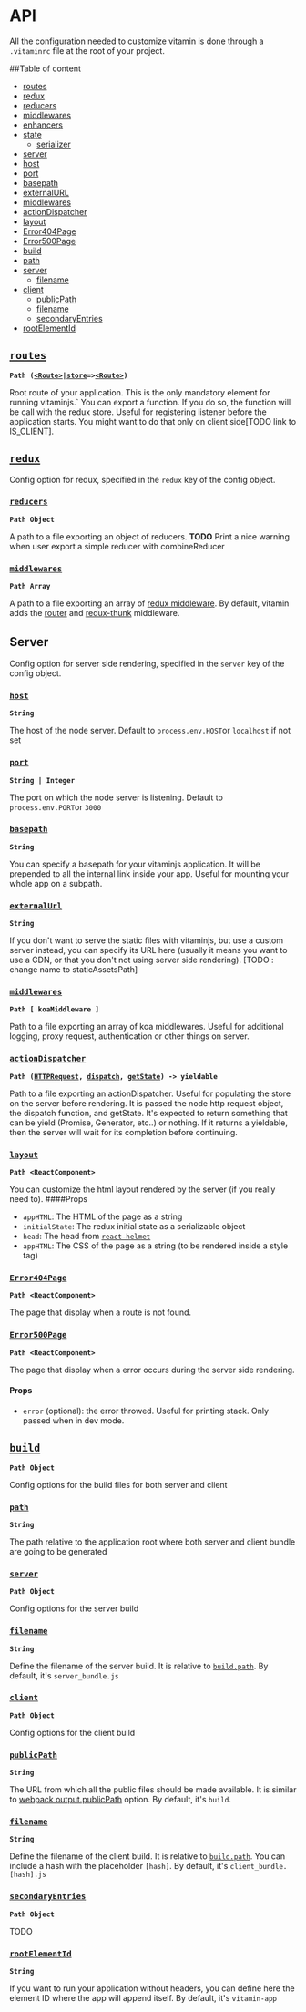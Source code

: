 
# API
All the configuration needed to customize vitamin is done through a `.vitaminrc`
file at the root of your project.

##Table of content

- [routes](#routes)
- [redux](#redux)
 - [reducers](#reducers)
 - [middlewares](#reduxMiddlewares)
 - [enhancers](#enhancers)
 - [state](#state)
   - [serializer](#serializer)
- [server](#server)
 - [host](#host)
 - [port](#port)
 - [basepath](#basepath)
 - [externalURL](externalUrl)
 - [middlewares](#serverMiddlewares)
 - [actionDispatcher](#actionDispatcher)
 - [layout](#layout)
 - [Error404Page](#Error404)
 - [Error500Page](#Error500)
- [build](#build)
 - [path](#path)
 - [server](#buildServer)
   - [filename](#serverFilename)
 - [client](#client)
   - [publicPath](#publicPath)
    - [filename](#clientFilename)
    - [secondaryEntries](#secondaryEntries)
- [rootElementId](#rootElementId)

## <a id='routes'></a>[`routes`](#routes)
**`Path (`[`<Route>`](https://github.com/reactjs/react-router/blob/master/docs/API.md#route)` | `[`store`](http://redux.js.org/docs/api/Store.html#store)` => `[`<Route>`](https://github.com/reactjs/react-router/blob/master/docs/API.md#route)`)`**


Root route of your application. This is the only mandatory element for running vitaminjs.`
You can export a function. If you do so, the function will be call with the redux store. Useful
for registering listener before the application starts. You might want to do that only on client side[TODO link to IS_CLIENT].

## <a id='redux'></a>[`redux`](#redux)
Config option for redux, specified in the `redux` key of the config object.
### <a id='reducers'></a>[`reducers`](#reducers)
**`Path Object`**


A path to a file exporting an object of reducers. **TODO** Print a nice warning when user export
a simple reducer with combineReducer

### <a id='reduxMiddlewares'></a>[`middlewares`](#reduxMiddlewares)
**`Path Array`**


A path to a file exporting an array of [redux middleware](http://redux.js.org/docs/advanced/Middleware.html). By default, vitamin adds the [router](https://github.com/reactjs/react-router-redux#what-if-i-want-to-issue-navigation-events-via-redux-actions) and
[redux-thunk](https://github.com/gaearon/redux-thunk) middleware.

## Server
Config option for server side rendering, specified in the `server` key of the config object.
### <a id='host'></a>[`host`](#host)
**`String`**


The host of the node server. Default to `process.env.HOST`or `localhost`
if not set

### <a id='port'></a>[`port`](#port)
**`String | Integer`**


The port on which the node server is listening. Default to `process.env.PORT`or `3000`

### <a id='basepath'></a>[`basepath`](#basepath)
**`String`**


You can specify a basepath for your vitaminjs application. It will be prepended to all the internal
link inside your app. Useful for mounting your whole app on a subpath.

### <a id='externalUrl'></a>[`externalUrl`](#externalUrl)
**`String`**


If you don't want to serve the static files with vitaminjs, but use a custom server instead, you can
specify its URL here (usually it means you want to use a CDN, or that you don't not using server side rendering). [TODO : change name to staticAssetsPath]

### <a id='serverMiddlewares'></a>[`middlewares`](#serverMiddlewares)
**`Path [ koaMiddleware ]`**


Path to a file exporting an array of koa middlewares. Useful for additional logging, proxy request,
authentication or other things on server.

### <a id='actionDispatcher'></a>[`actionDispatcher`](#actionDispatcher)
**`Path (`[`HTTPRequest`](https://nodejs.org/api/http.html#http_class_http_clientrequest)`, `[`dispatch`](https://redux.js.org/docs/api/Store.html#getState)`, `[`getState`](http://redux.js.org/docs/api/Store.html#getState)`) -> yieldable`**


Path to a file exporting an actionDispatcher. Useful for populating the store on the server before rendering.
It is passed the node http request object, the dispatch function, and getState. It's expected to return something that can be yield (Promise, Generator, etc..) or nothing. If it returns a yieldable, then the server will wait for its completion before continuing.

### <a id='layout'></a>[`layout`](#layout)
**`Path <ReactComponent>`**


You can customize the html layout rendered by the server (if you really need to).
####Props
- `appHTML`: The HTML of the page as a string
- `initialState`: The redux initial state as a serializable object
- `head`: The head from [`react-helmet`](https://github.com/nfl/react-helmet#server-usage)
- `appHTML`: The CSS of the page as a string (to be rendered inside a style tag)

### <a id='Error404'></a>[`Error404Page`](#Error404)
**`Path <ReactComponent>`**


The page that display when a route is not found.

### <a id='Error500'></a>[`Error500Page`](#Error500)
**`Path <ReactComponent>`**


The page that display when a error occurs during the server side rendering.
#### Props
- `error` (optional): the error throwed. Useful for printing stack. Only passed when in dev mode.

## <a id='build'></a>[`build`](#build)
**`Path Object`**


Config options for the build files for both server and client

### <a id='path'></a>[`path`](#path)
**`String`**


The path relative to the application root where both server and client bundle are going to be generated

### <a id='buildServer'></a>[`server`](#buildServer)
**`Path Object`**


Config options for the server build

### <a id='serverFilename'></a>[`filename`](#serverFilename)
**`String `**


Define the filename of the server build. It is relative to [`build.path`](#path). By default, it's `server_bundle.js`

### <a id='client'></a>[`client`](#client)
**`Path Object`**


Config options for the client build

### <a id='publicPath'></a>[`publicPath`](#publicPath)
**`String`**


The URL from which all the public files should be made available. It is similar to [webpack output.publicPath](https://webpack.github.io/docs/configuration.html#output-publicpath) option. By default, it's `build`.

### <a id='clientFilename'></a>[`filename`](#clientFilename)
**`String`**


Define the filename of the client build. It is relative to [`build.path`](#path). You can include a hash with the placeholder `[hash]`. By default, it's `client_bundle.[hash].js`

### <a id='secondaryEntries'></a>[`secondaryEntries`](#secondaryEntries)
**`Path Object`**

TODO 

### <a id='rootElementId'></a>[`rootElementId`](#rootElementId)
**`String`**

If you want to run your application without headers, you can define here the element ID where the app will append itself. By default, it's `vitamin-app`

